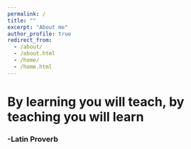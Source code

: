 ```yaml
---
permalink: /
title: ""
excerpt: "About me"
author_profile: true
redirect_from: 
  - /about/
  - /about.html
  - /home/
  - /home.html
---
```


<h1>By learning you will teach, by teaching you will learn</h1> 
	<h3>-Latin Proverb</h3>


